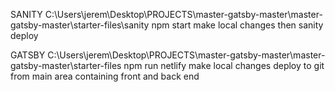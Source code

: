 SANITY
C:\Users\jerem\Desktop\PROJECTS\master-gatsby-master\master-gatsby-master\starter-files\sanity
npm start
make local changes then
sanity deploy

GATSBY
C:\Users\jerem\Desktop\PROJECTS\master-gatsby-master\master-gatsby-master\starter-files
npm run netlify
make local changes
deploy to git from main area containing front and back end